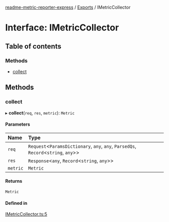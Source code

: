 [readme-metric-reporter-express](../README.md) / [Exports](../modules.md) / IMetricCollector

# Interface: IMetricCollector

## Table of contents

### Methods

- [collect](IMetricCollector.md#collect)

## Methods

### collect

▸ **collect**(`req`, `res`, `metric`): `Metric`

#### Parameters

| Name | Type |
| :------ | :------ |
| `req` | `Request`<`ParamsDictionary`, `any`, `any`, `ParsedQs`, `Record`<`string`, `any`\>\> |
| `res` | `Response`<`any`, `Record`<`string`, `any`\>\> |
| `metric` | `Metric` |

#### Returns

`Metric`

#### Defined in

[IMetricCollector.ts:5](https://github.com/igrek8/readme-metric-reporter-express/blob/dd84462/src/IMetricCollector.ts#L5)
